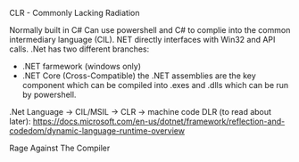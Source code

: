 CLR - Commonly Lacking Radiation

Normally built in C#
Can use powershell and C# to complie into the common intermediary language (CIL). NET directly interfaces with Win32 and API calls.
.Net has two different branches:
- .NET farmework (windows only)
- .NET Core (Cross-Compatible)
the .NET assemblies are the key component which can be compiled into .exes and .dlls which can be run by powershell.

.Net Language -> CIL/MSIL -> CLR -> machine code
DLR (to read about later): https://docs.microsoft.com/en-us/dotnet/framework/reflection-and-codedom/dynamic-language-runtime-overview

Rage Against The Compiler